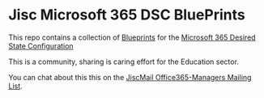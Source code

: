 # Jisc Microsoft 365 DSC BluePrints

This repo contains a collection of [Blueprints](https://microsoft365dsc.com/user-guide/advanced/create-blueprint/) for the [Microsoft 365 Desired State Configuration](https://microsoft365dsc.com/)

This is a community, sharing is caring effort for the Education sector.

You can chat about this this on the [JiscMail Office365-Managers Mailing List](https://www.jiscmail.ac.uk/cgi-bin/webadmin?A0=Office365-Managers).